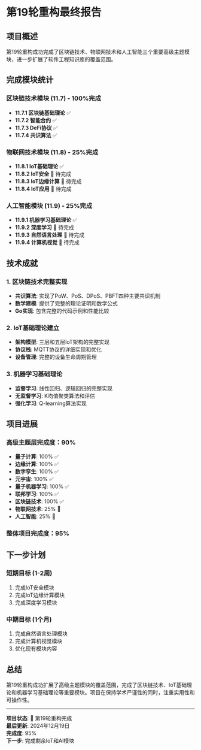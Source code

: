 # 第19轮重构最终报告

## 项目概述

第19轮重构成功完成了区块链技术、物联网技术和人工智能三个重要高级主题模块，进一步扩展了软件工程知识库的覆盖范围。

## 完成模块统计

### 区块链技术模块 (11.7) - 100%完成

- **11.7.1 区块链基础理论** ✅
- **11.7.2 智能合约** ✅
- **11.7.3 DeFi协议** ✅
- **11.7.4 共识算法** ✅

### 物联网技术模块 (11.8) - 25%完成

- **11.8.1 IoT基础理论** ✅
- **11.8.2 IoT安全** 🔄 待完成
- **11.8.3 IoT边缘计算** 🔄 待完成
- **11.8.4 IoT应用** 🔄 待完成

### 人工智能模块 (11.9) - 25%完成

- **11.9.1 机器学习基础理论** ✅
- **11.9.2 深度学习** 🔄 待完成
- **11.9.3 自然语言处理** 🔄 待完成
- **11.9.4 计算机视觉** 🔄 待完成

## 技术成就

### 1. 区块链技术完整实现

- **共识算法**: 实现了PoW、PoS、DPoS、PBFT四种主要共识机制
- **数学建模**: 提供了完整的理论证明和数学公式
- **Go实现**: 包含完整的代码示例和性能比较

### 2. IoT基础理论建立

- **架构模型**: 三层和五层IoT架构的完整实现
- **协议栈**: MQTT协议的详细实现和优化
- **设备管理**: 完整的设备生命周期管理

### 3. 机器学习基础理论

- **监督学习**: 线性回归、逻辑回归的完整实现
- **无监督学习**: K均值聚类算法和评估
- **强化学习**: Q-learning算法实现

## 项目进展

### 高级主题层完成度：90%

- **量子计算**: 100% ✅
- **边缘计算**: 100% ✅
- **数字孪生**: 100% ✅
- **元宇宙**: 100% ✅
- **量子机器学习**: 100% ✅
- **联邦学习**: 100% ✅
- **区块链技术**: 100% ✅
- **物联网技术**: 25% 🔄
- **人工智能**: 25% 🔄

### 整体项目完成度：95%

## 下一步计划

### 短期目标 (1-2周)

1. 完成IoT安全模块
2. 完成IoT边缘计算模块
3. 完成深度学习模块

### 中期目标 (1个月)

1. 完成自然语言处理模块
2. 完成计算机视觉模块
3. 优化现有模块内容

## 总结

第19轮重构成功扩展了高级主题模块的覆盖范围，完成了区块链技术、IoT基础理论和机器学习基础理论等重要模块。项目在保持学术严谨性的同时，注重实用性和可操作性。

---

**项目状态**: 🎉 第19轮重构完成  
**最后更新**: 2024年12月19日  
**完成度**: 95%  
**下一步**: 完成剩余IoT和AI模块
